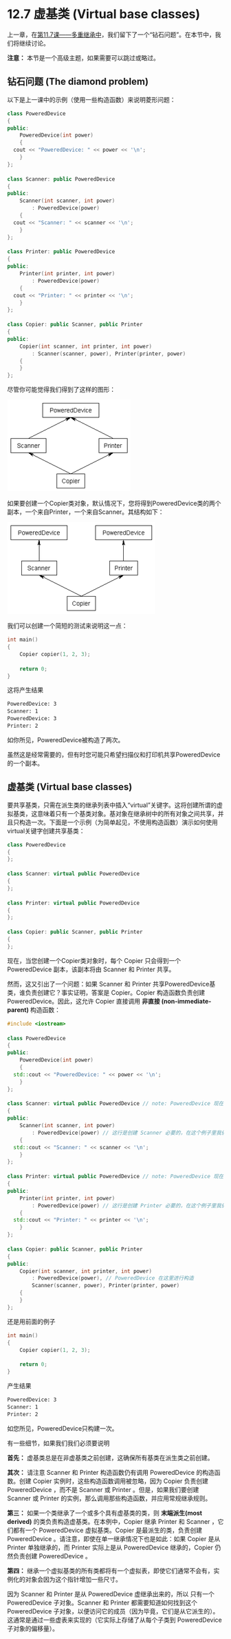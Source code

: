 # 12.7 虚基类 (Virtual base classes)

上一章，在[第11.7课——多重继承中]()，我们留下了一个“钻石问题”。在本节中，我们将继续讨论。

**注意：** 本节是一个高级主题，如果需要可以跳过或略过。

## 钻石问题 (The diamond problem)

以下是上一课中的示例（使用一些构造函数）来说明菱形问题：

```c++
class PoweredDevice
{
public:
    PoweredDevice(int power)
    {
  cout << "PoweredDevice: " << power << '\n';
    }
};

class Scanner: public PoweredDevice
{
public:
    Scanner(int scanner, int power)
        : PoweredDevice(power)
    {
  cout << "Scanner: " << scanner << '\n';
    }
};

class Printer: public PoweredDevice
{
public:
    Printer(int printer, int power)
        : PoweredDevice(power)
    {
  cout << "Printer: " << printer << '\n';
    }
};

class Copier: public Scanner, public Printer
{
public:
    Copier(int scanner, int printer, int power)
        : Scanner(scanner, power), Printer(printer, power)
    {
    }
};
```

尽管你可能觉得我们得到了这样的图形：

![PoweredDevice](./PoweredDevice.gif)

如果要创建一个Copier类对象，默认情况下，您将得到PoweredDevice类的两个副本，一个来自Printer，一个来自Scanner。其结构如下：

![PoweredDevice2](./PoweredDevice2.gif)

我们可以创建一个简短的测试来说明这一点：

```c++
int main()
{
    Copier copier(1, 2, 3);

    return 0;
}
```

这将产生结果

```bash
PoweredDevice: 3
Scanner: 1
PoweredDevice: 3
Printer: 2
```

如你所见，PoweredDevice被构造了两次。

虽然这是经常需要的，但有时您可能只希望扫描仪和打印机共享PoweredDevice的一个副本。

## 虚基类 (Virtual base classes)

要共享基类，只需在派生类的继承列表中插入“virtual”关键字。这将创建所谓的虚拟基类，这意味着只有一个基类对象。基对象在继承树中的所有对象之间共享，并且只构造一次。下面是一个示例（为简单起见，不使用构造函数）演示如何使用virtual关键字创建共享基类：

```c++
class PoweredDevice
{
};

class Scanner: virtual public PoweredDevice
{
};

class Printer: virtual public PoweredDevice
{
};

class Copier: public Scanner, public Printer
{
};
```

现在，当您创建一个Copier类对象时，每个 Copier 只会得到一个 PoweredDevice 副本，该副本将由 Scanner 和 Printer 共享。

然而，这又引出了一个问题：如果 Scanner 和 Printer 共享PoweredDevice基类，谁负责创建它？事实证明，答案是 Copier。Copier 构造函数负责创建 PoweredDevice。因此，这允许 Copier 直接调用 **非直接 (non-immediate-parent)** 构造函数：

```c++
#include <iostream>

class PoweredDevice
{
public:
    PoweredDevice(int power)
    {
  std::cout << "PoweredDevice: " << power << '\n';
    }
};

class Scanner: virtual public PoweredDevice // note: PoweredDevice 现在是一个虚基类
{
public:
    Scanner(int scanner, int power)
        : PoweredDevice(power) // 这行是创建 Scanner 必要的，在这个例子里我们可以忽略。
    {
  std::cout << "Scanner: " << scanner << '\n';
    }
};

class Printer: virtual public PoweredDevice // note: PoweredDevice 现在是一个虚基类
{
public:
    Printer(int printer, int power)
        : PoweredDevice(power) // 这行是创建 Printer 必要的，在这个例子里我们可以忽略。
    {
  std::cout << "Printer: " << printer << '\n';
    }
};

class Copier: public Scanner, public Printer
{
public:
    Copier(int scanner, int printer, int power)
        : PoweredDevice(power), // PoweredDevice 在这里进行构造
        Scanner(scanner, power), Printer(printer, power)
    {
    }
};
```

还是用前面的例子

```c++
int main()
{
    Copier copier(1, 2, 3);

    return 0;
}
```

产生结果

```bash
PoweredDevice: 3
Scanner: 1
Printer: 2
```

如您所见，PoweredDevice只构建一次。

有一些细节，如果我们我们必须要说明

**首先：** 虚基类总是在非虚基类之前创建，这确保所有基类在派生类之前创建。

**其次：** 请注意 Scanner 和 Printer 构造函数仍有调用 PoweredDevice 的构造函数。创建 Copier 实例时，这些构造函数调用被忽略，因为 Copier 负责创建 PoweredDevice ，而不是 Scanner 或 Printer 。但是，如果我们要创建 Scanner 或 Printer 的实例，那么调用那些构造函数，并应用常规继承规则。

**第三：** 如果一个类继承了一个或多个具有虚基类的类，则 **末端派生(most derived)** 的类负责构造虚基类。在本例中，Copier 继承 Printer 和 Scanner ，它们都有一个 PoweredDevice 虚拟基类。Copier 是最派生的类，负责创建 PoweredDevice 。请注意，即使在单一继承情况下也是如此：如果 Copier 是从 Printer 单独继承的，而 Printer 实际上是从 PoweredDevice 继承的，Copier 仍然负责创建 PoweredDevice 。

**第四：** 继承一个虚拟基类的所有类都将有一个虚拟表，即使它们通常不会有，实例化的对象会因为这个指针增加一些尺寸。

因为 Scanner 和 Printer 是从 PoweredDevice 虚继承出来的，所以 只有一个 PoweredDevice 子对象。Scanner 和 Printer 都需要知道如何找到这个 PoweredDevice 子对象，以便访问它的成员（因为毕竟，它们是从它派生的）。这通常是通过一些虚表来实现的（它实际上存储了从每个子类到 PoweredDevice 子对象的偏移量）。
